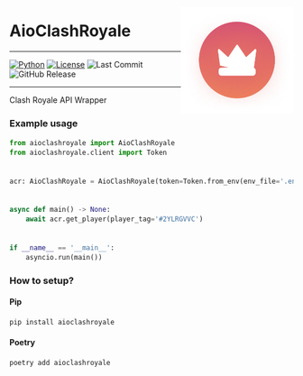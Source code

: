 <img src="https://raw.githubusercontent.com/TallSmaN/aioclashroyale/master/.github/assets/logo.png"  width="200px" height="188px" align="right"></img>

# AioClashRoyale

---
[![Python](https://img.shields.io/badge/Python-^3.12-E26C66.svg)](https://www.python.org) 
[![License](https://img.shields.io/github/license/TallSmaN/aioclashroyale?color=E26C66)](LICENSE) 
![Last Commit](https://img.shields.io/github/last-commit/TallSmaN/aioclashroyale?color=E26C66)
![GitHub Release](https://img.shields.io/github/v/release/TallSmaN/aioclashroyale?color=E26C66)

--- 

Clash Royale API Wrapper

### Example usage
```python
from aioclashroyale import AioClashRoyale
from aioclashroyale.client import Token


acr: AioClashRoyale = AioClashRoyale(token=Token.from_env(env_file='.env', key='CLASH_ROYALE_TOKEN'))


async def main() -> None:
    await acr.get_player(player_tag='#2YLRGVVC')

    
if __name__ == '__main__':
    asyncio.run(main())
```

### How to setup?

#### Pip
```bash
pip install aioclashroyale	
```

#### Poetry
```bash
poetry add aioclashroyale	
```
